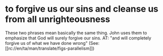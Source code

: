 # to forgive us our sins and cleanse us from all unrighteousness

These two phrases mean basically the same thing. John uses them to emphasize that God will surely forgive our sins. AT: "and will completely forgive us of what we have done wrong" (See: [[rc://en/ta/man/translate/figs-parallelism]])

